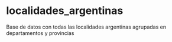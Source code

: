 localidades_argentinas
======================

Base de datos con todas las localidades argentinas agrupadas en departamentos y provincias
